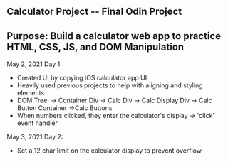 Calculator Project -- Final Odin Project
------------------
Purpose: Build a calculator web app to practice HTML, CSS, JS, and DOM Manipulation
--------------------------------------------------------------------------------------
May 2, 2021 Day 1:
- Created UI by copying iOS calculator app UI
- Heavily used previous projects to help with aligning and styling elements
- DOM Tree:
    -> Container Div 
        -> Calc Div
            -> Calc Display Div
            -> Calc Button Container
                ->Calc Buttons
- When numbers clicked, they enter the calculator's display -> 'click' event handler


May 3, 2021 Day 2:
- Set a 12 char limit on the calculator display to prevent overflow